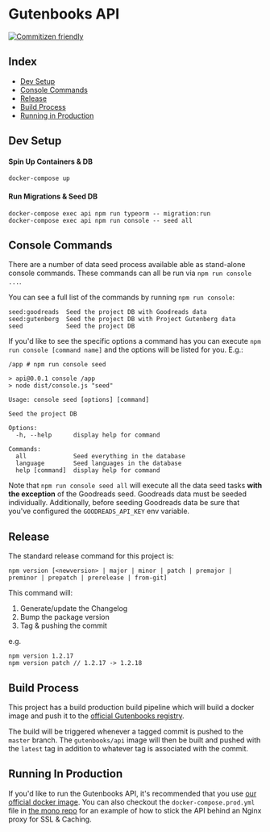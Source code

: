 # Gutenbooks API

[![Commitizen friendly](https://img.shields.io/badge/commitizen-friendly-brightgreen.svg)](http://commitizen.github.io/cz-cli/)

## Index

- [Dev Setup](#dev-setup)
- [Console Commands](#console-commands)
- [Release](#release)
- [Build Process](#build-process)
- [Running in Production](#running-in-production)

## Dev Setup

#### Spin Up Containers & DB

```
docker-compose up
```

#### Run Migrations & Seed DB

```
docker-compose exec api npm run typeorm -- migration:run
docker-compose exec api npm run console -- seed all
```

## Console Commands

There are a number of data seed process available able as stand-alone console commands. These commands can all be run via `npm run console ...`.

You can see a full list of the commands by running `npm run console`:

```
seed:goodreads  Seed the project DB with Goodreads data
seed:gutenberg  Seed the project DB with Project Gutenberg data
seed            Seed the project DB
```

If you'd like to see the specific options a command has you can execute `npm run console [command name]` and the options will be listed for you. E.g.:

```
/app # npm run console seed

> api@0.0.1 console /app
> node dist/console.js "seed"

Usage: console seed [options] [command]

Seed the project DB

Options:
  -h, --help      display help for command

Commands:
  all             Seed everything in the database
  language        Seed languages in the database
  help [command]  display help for command
```

Note that `npm run console seed all` will execute all the data seed tasks **with the exception** of the Goodreads seed. Goodreads data must be seeded individually. Additionally, before seeding Goodreads data be sure that you've configured the `GOODREADS_API_KEY` env variable.

## Release

The standard release command for this project is:

```
npm version [<newversion> | major | minor | patch | premajor | preminor | prepatch | prerelease | from-git]
```

This command will:

1. Generate/update the Changelog
1. Bump the package version
1. Tag & pushing the commit

e.g.

```
npm version 1.2.17
npm version patch // 1.2.17 -> 1.2.18
```

## Build Process

This project has a build production build pipeline which will build a docker image and push it to the [official Gutenbooks registry](https://hub.docker.com/r/gutenbooks/api).

The build will be triggered whenever a tagged commit is pushed to the `master` branch. The `gutenbooks/api` image will then be built and pushed with the `latest` tag in addition to whatever tag is associated with the commit.

## Running In Production

If you'd like to run the Gutenbooks API, it's recommended that you use [our official docker image](https://hub.docker.com/r/gutenbooks/api). You can also checkout the `docker-compose.prod.yml` file in [the mono repo](https://gitlab.com/gutenbooks/gutenbooks) for an example of how to stick the API behind an Nginx proxy for SSL & Caching.
